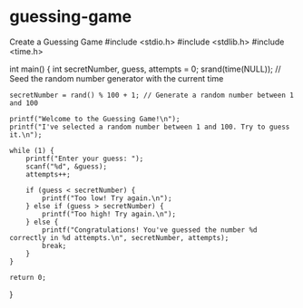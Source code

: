 # guessing-game
Create a Guessing Game
#include <stdio.h>
#include <stdlib.h>
#include <time.h>

int main() {
    int secretNumber, guess, attempts = 0;
    srand(time(NULL)); // Seed the random number generator with the current time

    secretNumber = rand() % 100 + 1; // Generate a random number between 1 and 100

    printf("Welcome to the Guessing Game!\n");
    printf("I've selected a random number between 1 and 100. Try to guess it.\n");

    while (1) {
        printf("Enter your guess: ");
        scanf("%d", &guess);
        attempts++;

        if (guess < secretNumber) {
            printf("Too low! Try again.\n");
        } else if (guess > secretNumber) {
            printf("Too high! Try again.\n");
        } else {
            printf("Congratulations! You've guessed the number %d correctly in %d attempts.\n", secretNumber, attempts);
            break;
        }
    }

    return 0;
}
